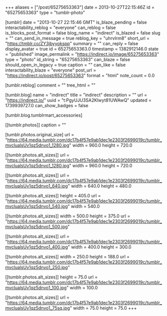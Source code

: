 +++
aliases = ["/post/65275653363"]
date = 2013-10-27T22:15:46Z
id = "65275653363"
type = "tumblr-photo"

[tumblr]
date = "2013-10-27 22:15:46 GMT"
is_blaze_pending = false
interactability_reblog = "everyone"
can_reblog = false
is_blocks_post_format = false
blog_name = "indirect"
is_blazed = false
slug = ""
can_send_in_message = true
reblog_key = "uhrvIrm8"
short_url = "https://tmblr.co/ZY3jbyyokspp"
summary = ""
can_reply = false
display_avatar = true
id = 65275653363.0
timestamp = 1382912146.0
state = "published"
image_permalink = "https://indirect.io/image/65275653363"
type = "photo"
id_string = "65275653363"
can_blaze = false
should_open_in_legacy = true
caption = ""
can_like = false
interactability_blaze = "everyone"
post_url = "https://indirect.io/post/65275653363"
format = "html"
note_count = 0.0

[tumblr.reblog]
comment = ""
tree_html = ""

[tumblr.blog]
name = "indirect"
title = "indirect"
description = ""
url = "https://indirect.io/"
uuid = "t:PgyUJU3SA2Klwyt81UWAwQ"
updated = 1739939727.0
can_show_badges = false

[tumblr.blog.tumblrmart_accessories]

[[tumblr.photos]]
caption = ""

[tumblr.photos.original_size]
url = "https://64.media.tumblr.com/dc17b4f57e9ab1dec1e2303f2699019c/tumblr_mvclualsUv1qz5dnvo1_1280.jpg"
width = 960.0
height = 720.0

[[tumblr.photos.alt_sizes]]
url = "https://64.media.tumblr.com/dc17b4f57e9ab1dec1e2303f2699019c/tumblr_mvclualsUv1qz5dnvo1_1280.jpg"
width = 960.0
height = 720.0

[[tumblr.photos.alt_sizes]]
url = "https://64.media.tumblr.com/dc17b4f57e9ab1dec1e2303f2699019c/tumblr_mvclualsUv1qz5dnvo1_640.jpg"
width = 640.0
height = 480.0

[[tumblr.photos.alt_sizes]]
height = 405.0
url = "https://64.media.tumblr.com/dc17b4f57e9ab1dec1e2303f2699019c/tumblr_mvclualsUv1qz5dnvo1_540.jpg"
width = 540.0

[[tumblr.photos.alt_sizes]]
width = 500.0
height = 375.0
url = "https://64.media.tumblr.com/dc17b4f57e9ab1dec1e2303f2699019c/tumblr_mvclualsUv1qz5dnvo1_500.jpg"

[[tumblr.photos.alt_sizes]]
url = "https://64.media.tumblr.com/dc17b4f57e9ab1dec1e2303f2699019c/tumblr_mvclualsUv1qz5dnvo1_400.jpg"
width = 400.0
height = 300.0

[[tumblr.photos.alt_sizes]]
width = 250.0
height = 188.0
url = "https://64.media.tumblr.com/dc17b4f57e9ab1dec1e2303f2699019c/tumblr_mvclualsUv1qz5dnvo1_250.jpg"

[[tumblr.photos.alt_sizes]]
height = 75.0
url = "https://64.media.tumblr.com/dc17b4f57e9ab1dec1e2303f2699019c/tumblr_mvclualsUv1qz5dnvo1_100.jpg"
width = 100.0

[[tumblr.photos.alt_sizes]]
url = "https://64.media.tumblr.com/dc17b4f57e9ab1dec1e2303f2699019c/tumblr_mvclualsUv1qz5dnvo1_75sq.jpg"
width = 75.0
height = 75.0
+++
